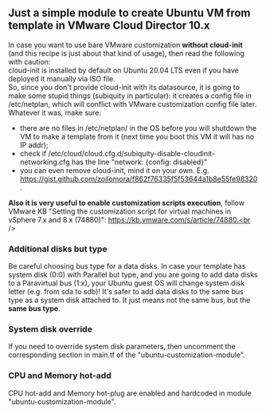 ## Just a simple module to create Ubuntu VM from template in VMware Cloud Director 10.x
In case you want to use bare VMware customization **without cloud-init** (and this recipe is just about that kind of usage), then read the following with caution:<br />
cloud-init is installed by default on Ubuntu 20.04 LTS even if you have deployed it manually via ISO file.<br />
So, since you don't provide cloud-init with its datasource, it is going to make some stupid things (subiquity in particular): it creates a config file in /etc/netplan, which will conflict with VMware customization config file later.<br />
Whatever it was, make sure:
* there are no files in /etc/netplan/ in the OS before you will shutdown the VM to make a template from it (next time you boot this VM it will has no IP addr);
* check if /etc/cloud/cloud.cfg.d/subiquity-disable-cloudinit-networking.cfg has the line "network: {config: disabled}"
* you can even remove cloud-init, mind it on your own. E.g. https://gist.github.com/zoilomora/f862f76335f5f53644a1b8e55fe98320.

**Also it is very useful to enable customization scripts execution**, follow VMware KB "Setting the customization script for virtual machines in vSphere 7.x and 8.x (74880)": https://kb.vmware.com/s/article/74880.<br />

### Additional disks but type
Be careful choosing bus type for a data disks. In case your template has system disk (0:0) with Parallel but type, and you are going to add data disks to a Paravirtual bus (1:x), your Ubuntu guest OS will change system disk letter (e.g. from sda to sdb)! It's safer to add data disks to the same bus type as a system disk attached to. It just means not the same bus, but the **same bus type**.

### System disk override
If you need to override system disk parameters, then uncomment the corresponding section in main.tf of the "ubuntu-customization-module".

### CPU and Memory hot-add
CPU hot-add and Memory hot-plug are enabled and hardcoded in module "ubuntu-customization-module".